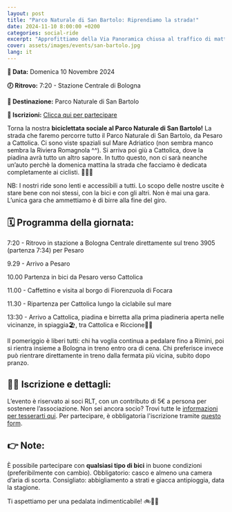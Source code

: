 ```yaml
---
layout: post
title: "Parco Naturale di San Bartolo: Riprendiamo la strada!"
date: 2024-11-10 8:00:00 +0200
categories: social-ride
excerpt: "Approfittiamo della Via Panoramica chiusa al traffico di mattina per pedalare in Romagna con piadina finale (veramente questa volta)"
cover: assets/images/events/san-bartolo.jpg
lang: it
---
```


**📅 Data:** Domenica 10 Novembre 2024

**🕖 Ritrovo:** 7:20 - Stazione Centrale di Bologna

**📍 Destinazione:** Parco Naturale di San Bartolo

**📝 Iscrizioni:** [Clicca qui per partecipare](https://forms.gle/EdyYU8KoFeMryVNY7)

Torna la nostra **biciclettata sociale al Parco Naturale di San Bartolo!** 
La strada che faremo percorre tutto il Parco Naturale di San Bartolo, da Pesaro a Cattolica. Ci sono viste spaziali sul Mare Adriatico (non sembra manco sembra la Riviera Romagnola ^^). Si arriva poi giù a Cattolica, dove la piadina avrà tutto un altro sapore.  In tutto questo, non ci sarà neanche un’auto perchè la domenica mattina la strada che facciamo è dedicata completamente ai ciclisti. 🚴‍♂️🌊

NB: I nostri ride sono lenti e accessibili a tutti. Lo scopo delle nostre uscite è stare bene con noi stessi, con la bici e con gli altri. Non è mai una gara. L’unica gara che ammettiamo è di birre alla fine del giro. 

## 🗓️ Programma della giornata:
7:20 - Ritrovo in stazione a Bologna Centrale direttamente sul treno 3905 (partenza 7:34) per Pesaro

9.29 - Arrivo a Pesaro

10.00 Partenza in bici da Pesaro verso Cattolica

11.00 - Caffettino e visita al borgo di Fiorenzuola di Focara

11.30 - Ripartenza per Cattolica lungo la ciclabile sul mare

13:30 - Arrivo a Cattolica, piadina e birretta alla prima piadineria aperta nelle vicinanze, in spiaggia🏖️, tra Cattolica e Riccione🍻🌞

Il pomeriggio è liberi tutti: chi ha voglia continua a pedalare fino a Rimini, poi si rientra insieme a Bologna in treno entro ora di cena. Chi preferisce invece può rientrare direttamente in treno dalla fermata più vicina, subito dopo pranzo.

## 🚴‍♀️ Iscrizione e dettagli:
L’evento è riservato ai soci RLT, con un contributo di 5€ a persona per sostenere l’associazione.
Non sei ancora socio? Trovi tutte le [informazioni per tesserarti qui](https://ruota-libera-tutti.github.io/tesseramento).
Per partecipare, è obbligatoria l'iscrizione tramite [questo form](https://forms.gle/EdyYU8KoFeMryVNY7).

## 👉 Note:
È possibile partecipare con **qualsiasi tipo di bici** in buone condizioni (preferibilmente con cambio).
Obbligatorio: casco e almeno una camera d’aria di scorta.
Consigliato: abbigliamento a strati e giacca antipioggia, data la stagione.

Ti aspettiamo per una pedalata indimenticabile! 🚲🌿🌊
